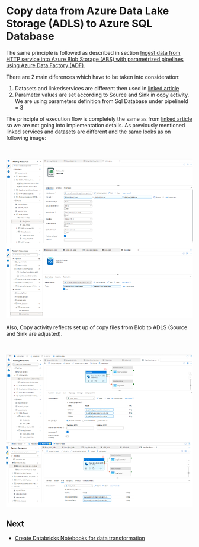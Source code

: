# Copy data from Azure Data Lake Storage (ADLS) to Azure SQL Database

The same principle is followed as described in section [Ingest data from HTTP service into Azure Blob Storage (ABS) with parametrized pipelines using Azure Data Factory (ADF)](Sections/HTTPToBlob.md).

There are  2 main diferences which have to be taken into consideration:
1. Datasets and linkedservices are different then used in [linked article](Sections/HTTPToBlob.md)
2. Parameter values are set according to Source and Sink in copy activity. We are using parameters definition from Sql Database under pipelineId = 3

The principle of execution flow is completely the same as from [linked article](Sections/HTTPToBlob.md) so we are not going into implementation details. As previously mentioned linked services and datasets are different and the same looks as on following image:


\
\
![storage account](images/ADLSToSQL/AdlsToSQL1.png)


Also, Copy activity reflects set up of copy files from Blob to ADLS (Source and Sink are adjusted).

\
\
![storage account](images/ADLSToSQL/AdlsToSQL2.png)

## Next
* [Create Databricks Notebooks for data transformation](CreateDBricksNoteBook.md)
